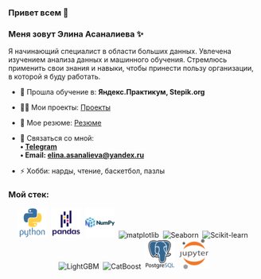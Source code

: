 ### Привет всем 👋

### Меня зовут Элина Асаналиева ✨

Я начинающий специалист в области больших данных. Увлечена изучением анализа данных и машинного обучения.
Стремлюсь применить свои знания и навыки, чтобы принести пользу организации, в которой я буду работать.

- 🌱 Прошла обучение в: **Яндекс.Практикум, Stepik.org**

- 👨‍💻 Мои проекты: [Проекты](https://github.com/elina-asanalieva?tab=repositories)

- 📄 Мое резюме: [Резюме](https://hh.ru/resume/8168e1bfff041859570039ed1f773537363968)
 
- 💬 Связаться со мной:<br> **• [Telegram](https://t.me/aem_92)** <br>
**• Email: elina.asanalieva@yandex.ru**

- ⚡ Хобби: нарды, чтение, баскетбол, пазлы

 <h3 align="left">Мой стек:</h3>

  <div align="center">
  <img src="https://github.com/devicons/devicon/blob/master/icons/python/python-original-wordmark.svg" title="Python" alt="Python" width="60" height="60"/>&nbsp;
  <img src="https://github.com/devicons/devicon/blob/master/icons/pandas/pandas-original-wordmark.svg" title="Pandas" alt="Pandas" width="60" height="60"/>&nbsp;
  <img src="https://github.com/devicons/devicon/blob/master/icons/numpy/numpy-original-wordmark.svg" title="Numpy" alt="Numpy" width="60" height="60"/>&nbsp;
  <img src="https://upload.wikimedia.org/wikipedia/commons/0/01/Created_with_Matplotlib-logo.svg" title="matplotlib" alt="matplotlib" width="60" height="60"/>&nbsp;
  <img src="https://seaborn.pydata.org/_images/logo-tall-lightbg.svg" title="Seaborn" alt="Seaborn" width="60" height="60"/>&nbsp;
  <img src="https://upload.wikimedia.org/wikipedia/commons/0/05/Scikit_learn_logo_small.svg" title="Scikit-learn" alt="Scikit-learn" width="60" height="60"/>&nbsp;
  <img src="https://lightgbm.readthedocs.io/en/v3.3.2/_images/LightGBM_logo_black_text.svg" title="LightGBM" alt="LightGBM" width="80" height="40"/>&nbsp;
  <img src="https://upload.wikimedia.org/wikipedia/commons/c/cc/CatBoostLogo.png" title="CatBoost" alt="CatBoost" width="60" height="60"/>&nbsp;
  <img src="https://github.com/devicons/devicon/blob/master/icons/postgresql/postgresql-original-wordmark.svg" title="PostgreSQL" alt="PostgreSQL" width="60" height="60"/>&nbsp;
  <img src="https://github.com/devicons/devicon/blob/master/icons/jupyter/jupyter-original-wordmark.svg" title="Jupyter" alt="Jupyter" width="60" height="60"/>
</div>
